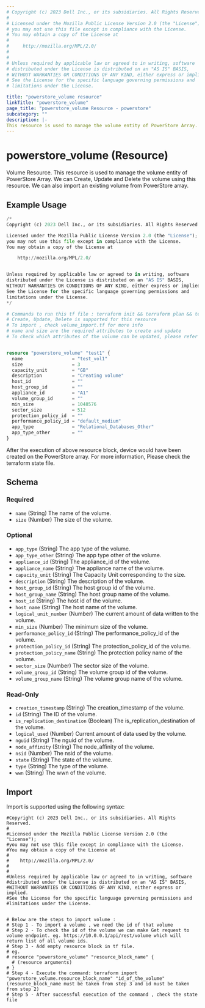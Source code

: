 ```yaml
---
# Copyright (c) 2023 Dell Inc., or its subsidiaries. All Rights Reserved.
# 
# Licensed under the Mozilla Public License Version 2.0 (the "License");
# you may not use this file except in compliance with the License.
# You may obtain a copy of the License at
# 
#     http://mozilla.org/MPL/2.0/
# 
# 
# Unless required by applicable law or agreed to in writing, software
# distributed under the License is distributed on an "AS IS" BASIS,
# WITHOUT WARRANTIES OR CONDITIONS OF ANY KIND, either express or implied.
# See the License for the specific language governing permissions and
# limitations under the License.

title: "powerstore_volume resource"
linkTitle: "powerstore_volume"
page_title: "powerstore_volume Resource - powerstore"
subcategory: ""
description: |-
This resource is used to manage the volume entity of PowerStore Array. We can Create, Update and Delete the volume using this resource. We can also import an existing volume from PowerStore array.
---
```


# powerstore_volume (Resource)

Volume Resource.
This resource is used to manage the volume entity of PowerStore Array. We can Create, Update and Delete the volume using this resource. We can also import an existing volume from PowerStore array.

## Example Usage

```terraform
/*
Copyright (c) 2023 Dell Inc., or its subsidiaries. All Rights Reserved.

Licensed under the Mozilla Public License Version 2.0 (the "License");
you may not use this file except in compliance with the License.
You may obtain a copy of the License at

    http://mozilla.org/MPL/2.0/


Unless required by applicable law or agreed to in writing, software
distributed under the License is distributed on an "AS IS" BASIS,
WITHOUT WARRANTIES OR CONDITIONS OF ANY KIND, either express or implied.
See the License for the specific language governing permissions and
limitations under the License.
*/

# Commands to run this tf file : terraform init && terraform plan && terraform apply
# Create, Update, Delete is supported for this resource
# To import , check volume_import.tf for more info
# name and size are the required attributes to create and update
# To check which attributes of the volume can be updated, please refer Product Guide in the documentation


resource "powerstore_volume" "test1" {
  name                  = "test_vol1"
  size                  = 3
  capacity_unit         = "GB"
  description           = "Creating volume"
  host_id               = ""
  host_group_id         = ""
  appliance_id          = "A1"
  volume_group_id       = ""
  min_size              = 1048576
  sector_size           = 512
  protection_policy_id  = ""
  performance_policy_id = "default_medium"
  app_type              = "Relational_Databases_Other"
  app_type_other        = ""
}
```

After the execution of above resource block, device would have been created on the PowerStore array. For more information, Please check the terraform state file.

<!-- schema generated by tfplugindocs -->
## Schema

### Required

- `name` (String) The name of the volume.
- `size` (Number) The size of the volume.

### Optional

- `app_type` (String) The app type of the volume.
- `app_type_other` (String) The app type other of the volume.
- `appliance_id` (String) The appliance_id of the volume.
- `appliance_name` (String) The appliance name of the volume.
- `capacity_unit` (String) The Capacity Unit corresponding to the size.
- `description` (String) The description of the volume.
- `host_group_id` (String) The host group id of the volume.
- `host_group_name` (String) The host group name of the volume.
- `host_id` (String) The host id of the volume.
- `host_name` (String) The host name of the volume.
- `logical_unit_number` (Number) The current amount of data written to the volume.
- `min_size` (Number) The minimum size of the volume.
- `performance_policy_id` (String) The performance_policy_id of the volume.
- `protection_policy_id` (String) The protection_policy_id of the volume.
- `protection_policy_name` (String) The protection policy name of the volume.
- `sector_size` (Number) The sector size of the volume.
- `volume_group_id` (String) The volume group id of the volume.
- `volume_group_name` (String) The volume group name of the volume.

### Read-Only

- `creation_timestamp` (String) The creation_timestamp of the volume.
- `id` (String) The ID of the volume.
- `is_replication_destination` (Boolean) The is_replication_destination of the volume.
- `logical_used` (Number) Current amount of data used by the volume.
- `nguid` (String) The nguid of the volume.
- `node_affinity` (String) The node_affinity of the volume.
- `nsid` (Number) The nsid of the volume.
- `state` (String) The state of the volume.
- `type` (String) The type of the volume.
- `wwn` (String) The wwn of the volume.

## Import

Import is supported using the following syntax:

```shell
#Copyright (c) 2023 Dell Inc., or its subsidiaries. All Rights Reserved.
#
#Licensed under the Mozilla Public License Version 2.0 (the "License");
#you may not use this file except in compliance with the License.
#You may obtain a copy of the License at
#
#    http://mozilla.org/MPL/2.0/
#
#
#Unless required by applicable law or agreed to in writing, software
#distributed under the License is distributed on an "AS IS" BASIS,
#WITHOUT WARRANTIES OR CONDITIONS OF ANY KIND, either express or implied.
#See the License for the specific language governing permissions and
#limitations under the License.


# Below are the steps to import volume :
# Step 1 - To import a volume , we need the id of that volume 
# Step 2 - To check the id of the volume we can make Get request to volume endpoint. eg. https://10.0.0.1/api/rest/volume which will return list of all volume ids.
# Step 3 - Add empty resource block in tf file. 
# eg. 
# resource "powerstore_volume" "resource_block_name" {
  # (resource arguments)
# }
# Step 4 - Execute the command: terraform import "powerstore_volume.resource_block_name" "id_of_the_volume" (resource_block_name must be taken from step 3 and id must be taken from step 2)
# Step 5 - After successful execution of the command , check the state file
``` 
